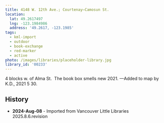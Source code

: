 ```yaml
---
title: 4148 W. 12th Ave.; Courtenay—Camosun St.
location:
  lat: 49.2617497
  lng: -123.1984986
  address: '49.2617, -123.1985'
tags:
  - kml-import
  - outdoor
  - book-exchange
  - red-marker
  - active
photo: /images/libraries/placeholder-library.jpg
library_id: '00233'
---
```

4 blocks w. of Alma St.  
The book box smells new 2021.
—Added to map by K.D., 2021 5 30.

## History
- **2024-Aug-08** - Imported from Vancouver Little Libraries 2025.8.6.revision
